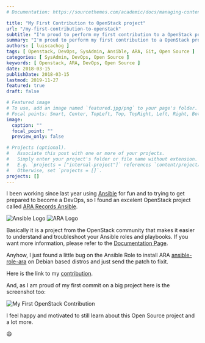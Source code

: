 ```yaml
---
# Documentation: https://sourcethemes.com/academic/docs/managing-content/

title: "My First Contribution to OpenStack project"
url: "/my-first-contribution-to-openstack"
subtitle: "I'm proud to perform my first contribution to a OpenStack project"
summary: "I'm proud to perform my first contribution to a OpenStack project"
authors: [ luiscachog ]
tags: [ Openstack, DevOps, SysAdmin, Ansible, ARA, Git, Open Source ]
categories: [ SysAdmin, DevOps, Open Source ]
keywords: [ Openstack, ARA, DevOps, Open Source ]
date: 2018-03-15
publishDate: 2018-03-15
lastmod: 2019-11-27
featured: true
draft: false

# Featured image
# To use, add an image named `featured.jpg/png` to your page's folder.
# Focal points: Smart, Center, TopLeft, Top, TopRight, Left, Right, BottomLeft, Bottom, BottomRight.
image:
  caption: ""
  focal_point: ""
  preview_only: false

# Projects (optional).
#   Associate this post with one or more of your projects.
#   Simply enter your project's folder or file name without extension.
#   E.g. `projects = ["internal-project"]` references `content/project/deep-learning/index.md`.
#   Otherwise, set `projects = []`.
projects: []
---
```


I been working since last year using [Ansible](https://www.ansible.com/) for fun and to trying to get prepared to become a DevOps, so I found an excelent OpenStack project called [ARA Records Ansible](https://github.com/openstack/ara).

![Ansible Logo](/media/posts/my-first-contribution-to-openstack/Ansible-Logo.png)
![ARA Logo](/media/posts/my-first-contribution-to-openstack/ARA-Logo.png)

Basically it  is a project from the OpenStack community that makes it easier to understand and troubleshoot your Ansible roles and playbooks.
If you want more information, please refer to the [Documentation Page](http://ara.readthedocs.io/en/latest/).

Anyhow, I just found a little bug on the Ansible Role to install ARA [ansible-role-ara](https://git.openstack.org/cgit/openstack/ansible-role-ara/) on Debian based distros and just send the patch to fixit.

Here is the link to my [contribution](https://git.openstack.org/cgit/openstack/ansible-role-ara/commit/).

And, as I am proud of my first commit on a big project here is the screenshot too:

![My First OpenStack Contribution](/media/posts/my-first-contribution-to-openstack/OpenStack-Contribution.png)

I feel happy and motivated to still learn about this Open Source project and a lot more.

:smile:
